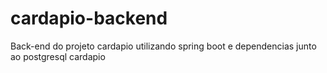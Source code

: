 # cardapio-backend
Back-end do projeto cardapio utilizando spring boot e dependencias junto ao postgresql cardapio
